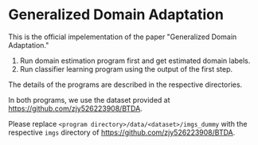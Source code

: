 # Generalized Domain Adaptation
This is the official impelementation of the paper "Generalized Domain Adaptation."

1. Run domain estimation program first and get estimated domain labels.
2. Run classifier learning program using the output of the first step.

The details of the programs are described in the respective directories.

In both programs, we use the dataset provided at https://github.com/zjy526223908/BTDA.

Please replace `<program directory>/data/<dataset>/imgs_dummy` with the respective `imgs` directory of https://github.com/zjy526223908/BTDA.